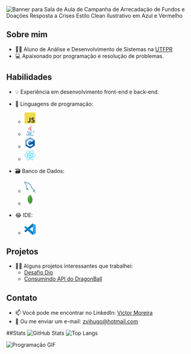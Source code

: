![Banner para Sala de Aula de Campanha de Arrecadação de Fundos e Doações Resposta a Crises Estilo Clean Ilustrativo em Azul e Vermelho](https://github.com/zVihugo/zVihugo/assets/118476125/57518158-7834-44d1-8c95-d7ec292f0854)


## Sobre mim
- 👨‍🎓 Aluno de Análise e Desenvolvimento de Sistemas na <a href="http://www.utfpr.edu.br/">UTFPR</a>
- 💻 Apaixonado por programação e resolução de problemas.

## Habilidades
- 💡 Experiência em desenvolvimento front-end e back-end.
- 🚀 Linguagens de programação:
  - <img src="https://github.com/devicons/devicon/blob/master/icons/javascript/javascript-original.svg" alt="JavaScript" width="30">
  - <img src="https://github.com/devicons/devicon/blob/master/icons/java/java-original.svg" alt="Java" width="30">
  - <img src="https://github.com/devicons/devicon/blob/master/icons/c/c-original.svg" alt="C" width="30">
  - <img src="https://github.com/devicons/devicon/blob/master/icons/react/react-original.svg" alt="React.js" width="30">
- 🗃️ Banco de Dados:
  - <img src="https://github.com/devicons/devicon/blob/master/icons/mysql/mysql-original.svg" alt="MySQL" width="30">
  - <img src="https://github.com/devicons/devicon/blob/master/icons/mongodb/mongodb-original.svg" alt="MongoDB" width="30">

- 😂 IDE:
  - <img src="https://github.com/devicons/devicon/blob/master/icons/vscode/vscode-original.svg" alt="Visual Studio Code" width="30">

## Projetos
- 👨‍💻 Alguns projetos interessantes que trabalhei:
  - <a href="https://github.com/zVihugo/desafio-dio">Desafio Dio</a>
  - <a href="https://github.com/zVihugo/proje_react_vite_deploy">Consumindo API do DragonBall</a>

## Contato
- 📫 Você pode me encontrar no LinkedIn: <a href="https://www.linkedin.com/in/victor-moreira-ab8923229/">Victor Moreira</a>
- 📧 Ou me enviar um e-mail: zvihugo@hotmail.com


##Stats
![GitHub Stats](https://github-readme-stats.vercel.app/api?username=zVihugo&theme=transparent&bg_color=000&border_color=30A3DC&show_icons=true&icon_color=30A3DC&title_color=E94D5F&text_color=FFF)
![Top Langs](https://github-readme-stats-git-masterrstaa-rickstaa.vercel.app/api/top-langs/?username=zVihugo&bg_color=000&border_color=30A3DC&title_color=E94D5F&text_color=FFF)


<img src="https://media2.giphy.com/media/13HgwGsXF0aiGY/giphy.gif?cid=ecf05e478mpxqjf70j431tfzyz4v6ryfbt5mkhtbobwpsuir&ep=v1_gifs_search&rid=giphy.gif&ct=g" alt="Programação GIF" width="500">

